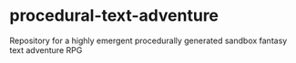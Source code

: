 # procedural-text-adventure
Repository for a highly emergent procedurally generated sandbox fantasy text adventure RPG
